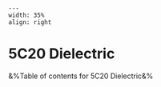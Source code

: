 
```{figure} /figures/busy.png
---
width: 35%
align: right
```
# 5C20 Dielectric

&%Table of contents for 5C20 Dielectric&%